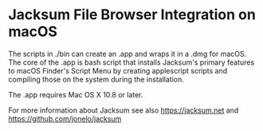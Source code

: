 # Jacksum File Browser Integration on macOS

The scripts in ./bin can create an .app and wraps it in a .dmg for macOS.
The core of the .app is bash script that installs Jacksum's primary features to macOS Finder's Script Menu by creating applescript scripts and compiling those on the system during the installation.

The .app requires Mac OS X 10.8 or later.

For more information about Jacksum see also https://jacksum.net and https://github.com/jonelo/jacksum
